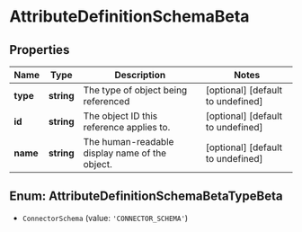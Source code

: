 # AttributeDefinitionSchemaBeta

## Properties

Name | Type | Description | Notes
------------ | ------------- | ------------- | -------------
**type** | **string** | The type of object being referenced | [optional] [default to undefined]
**id** | **string** | The object ID this reference applies to. | [optional] [default to undefined]
**name** | **string** | The human-readable display name of the object. | [optional] [default to undefined]



## Enum: AttributeDefinitionSchemaBetaTypeBeta


* `ConnectorSchema` (value: `'CONNECTOR_SCHEMA'`)



